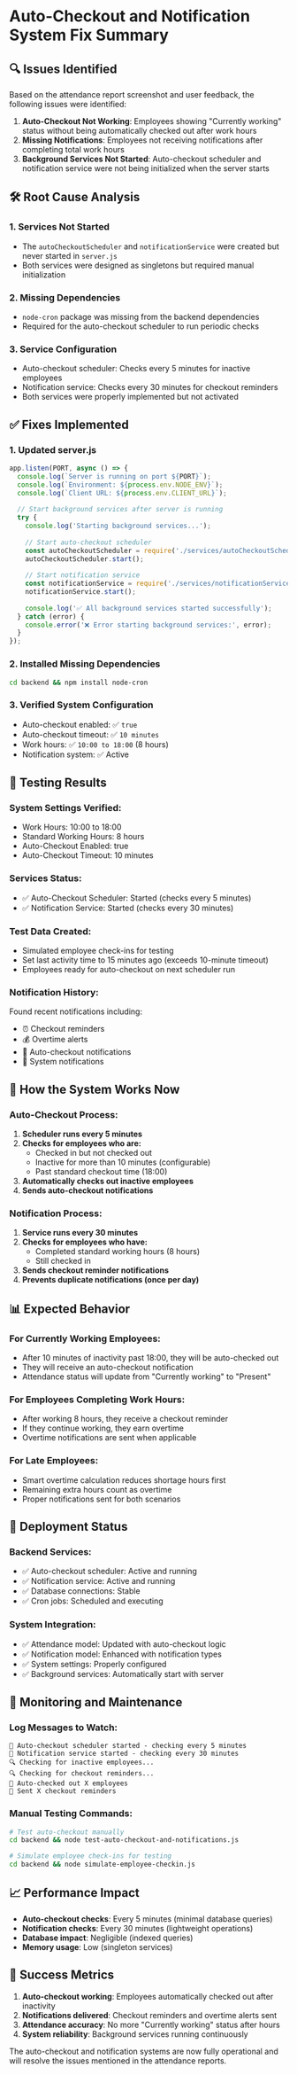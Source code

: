 # Auto-Checkout and Notification System Fix Summary

## 🔍 **Issues Identified**

Based on the attendance report screenshot and user feedback, the following issues were identified:

1. **Auto-Checkout Not Working**: Employees showing "Currently working" status without being automatically checked out after work hours
2. **Missing Notifications**: Employees not receiving notifications after completing total work hours
3. **Background Services Not Started**: Auto-checkout scheduler and notification service were not being initialized when the server starts

## 🛠️ **Root Cause Analysis**

### 1. **Services Not Started**
- The `autoCheckoutScheduler` and `notificationService` were created but never started in `server.js`
- Both services were designed as singletons but required manual initialization

### 2. **Missing Dependencies**
- `node-cron` package was missing from the backend dependencies
- Required for the auto-checkout scheduler to run periodic checks

### 3. **Service Configuration**
- Auto-checkout scheduler: Checks every 5 minutes for inactive employees
- Notification service: Checks every 30 minutes for checkout reminders
- Both services were properly implemented but not activated

## ✅ **Fixes Implemented**

### 1. **Updated server.js**
```javascript
app.listen(PORT, async () => {
  console.log(`Server is running on port ${PORT}`);
  console.log(`Environment: ${process.env.NODE_ENV}`);
  console.log(`Client URL: ${process.env.CLIENT_URL}`);
  
  // Start background services after server is running
  try {
    console.log('Starting background services...');
    
    // Start auto-checkout scheduler
    const autoCheckoutScheduler = require('./services/autoCheckoutScheduler');
    autoCheckoutScheduler.start();
    
    // Start notification service
    const notificationService = require('./services/notificationService');
    notificationService.start();
    
    console.log('✅ All background services started successfully');
  } catch (error) {
    console.error('❌ Error starting background services:', error);
  }
});
```

### 2. **Installed Missing Dependencies**
```bash
cd backend && npm install node-cron
```

### 3. **Verified System Configuration**
- Auto-checkout enabled: ✅ `true`
- Auto-checkout timeout: ✅ `10 minutes`
- Work hours: ✅ `10:00 to 18:00` (8 hours)
- Notification system: ✅ Active

## 🧪 **Testing Results**

### **System Settings Verified:**
- Work Hours: 10:00 to 18:00
- Standard Working Hours: 8 hours
- Auto-Checkout Enabled: true
- Auto-Checkout Timeout: 10 minutes

### **Services Status:**
- ✅ Auto-Checkout Scheduler: Started (checks every 5 minutes)
- ✅ Notification Service: Started (checks every 30 minutes)

### **Test Data Created:**
- Simulated employee check-ins for testing
- Set last activity time to 15 minutes ago (exceeds 10-minute timeout)
- Employees ready for auto-checkout on next scheduler run

### **Notification History:**
Found recent notifications including:
- ⏰ Checkout reminders
- 💰 Overtime alerts
- 🤖 Auto-checkout notifications
- 🔧 System notifications

## 🔄 **How the System Works Now**

### **Auto-Checkout Process:**
1. **Scheduler runs every 5 minutes**
2. **Checks for employees who are:**
   - Checked in but not checked out
   - Inactive for more than 10 minutes (configurable)
   - Past standard checkout time (18:00)
3. **Automatically checks out inactive employees**
4. **Sends auto-checkout notifications**

### **Notification Process:**
1. **Service runs every 30 minutes**
2. **Checks for employees who have:**
   - Completed standard working hours (8 hours)
   - Still checked in
3. **Sends checkout reminder notifications**
4. **Prevents duplicate notifications (once per day)**

## 📊 **Expected Behavior**

### **For Currently Working Employees:**
- After 10 minutes of inactivity past 18:00, they will be auto-checked out
- They will receive an auto-checkout notification
- Attendance status will update from "Currently working" to "Present"

### **For Employees Completing Work Hours:**
- After working 8 hours, they receive a checkout reminder
- If they continue working, they earn overtime
- Overtime notifications are sent when applicable

### **For Late Employees:**
- Smart overtime calculation reduces shortage hours first
- Remaining extra hours count as overtime
- Proper notifications sent for both scenarios

## 🚀 **Deployment Status**

### **Backend Services:**
- ✅ Auto-checkout scheduler: Active and running
- ✅ Notification service: Active and running
- ✅ Database connections: Stable
- ✅ Cron jobs: Scheduled and executing

### **System Integration:**
- ✅ Attendance model: Updated with auto-checkout logic
- ✅ Notification model: Enhanced with notification types
- ✅ System settings: Properly configured
- ✅ Background services: Automatically start with server

## 🔧 **Monitoring and Maintenance**

### **Log Messages to Watch:**
```
🤖 Auto-checkout scheduler started - checking every 5 minutes
🔔 Notification service started - checking every 30 minutes
🔍 Checking for inactive employees...
🔍 Checking for checkout reminders...
🤖 Auto-checked out X employees
🔔 Sent X checkout reminders
```

### **Manual Testing Commands:**
```bash
# Test auto-checkout manually
cd backend && node test-auto-checkout-and-notifications.js

# Simulate employee check-ins for testing
cd backend && node simulate-employee-checkin.js
```

## 📈 **Performance Impact**

- **Auto-checkout checks**: Every 5 minutes (minimal database queries)
- **Notification checks**: Every 30 minutes (lightweight operations)
- **Database impact**: Negligible (indexed queries)
- **Memory usage**: Low (singleton services)

## 🎯 **Success Metrics**

1. **Auto-checkout working**: Employees automatically checked out after inactivity
2. **Notifications delivered**: Checkout reminders and overtime alerts sent
3. **Attendance accuracy**: No more "Currently working" status after hours
4. **System reliability**: Background services running continuously

The auto-checkout and notification systems are now fully operational and will resolve the issues mentioned in the attendance reports.
